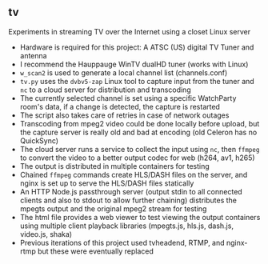 tv
----
Experiments in streaming TV over the Internet using a closet Linux server

* Hardware is required for this project: A ATSC (US) digital TV Tuner and antenna
* I recommend the Hauppauge WinTV dualHD tuner (works with Linux)
* `w_scan2` is used to generate a local channel list (channels.conf)
* `tv.py` uses the `dvbv5-zap` Linux tool to capture input from the tuner and `nc` to a cloud server for distribution and transcoding
* The currently selected channel is set using a specific WatchParty room's data, if a change is detected, the capture is restarted
* The script also takes care of retries in case of network outages
* Transcoding from mpeg2 video could be done locally before upload, but the capture server is really old and bad at encoding (old Celeron has no QuickSync)
* The cloud server runs a service to collect the input using `nc`, then `ffmpeg` to convert the video to a better output codec for web (h264, av1, h265)
* The output is distributed in multiple containers for testing
* Chained `ffmpeg` commands create HLS/DASH files on the server, and nginx is set up to serve the HLS/DASH files statically
* An HTTP Node.js passthrough server (output stdin to all connected clients and also to stdout to allow further chaining) distributes the mpegts output and the original mpeg2 stream for testing
* The html file provides a web viewer to test viewing the output containers using multiple client playback libraries (mpegts.js, hls.js, dash.js, video.js, shaka)
* Previous iterations of this project used tvheadend, RTMP, and nginx-rtmp but these were eventually replaced
